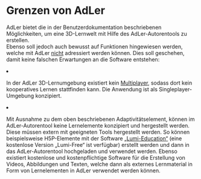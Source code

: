 # Grenzen von AdLer

<show-structure/>
<chapter title="Grenzen" >
<p>
    AdLer bietet die in der Benutzerdokumentation beschriebenen Möglichkeiten, um eine 3D-Lernwelt mit Hilfe des AdLer-Autorentools zu erstellen.<br/>
    Ebenso soll jedoch auch bewusst auf Funktionen hingewiesen werden, welche mit AdLer <u>nicht</u> adressiert werden können. 
    Dies soll geschehen, damit keine falschen Erwartungen an die Software entstehen:
</p>
<list>
    <li>
        <p id="Multiplayer">
            In der AdLer 3D-Lernumgebung existiert kein <a href="Multiplayer-GE.md">Multiplayer</a>, 
            sodass dort kein kooperatives Lernen stattfinden kann. Die Anwendung ist als Singleplayer-Umgebung konzipiert.
        </p>
    </li>
    <li>
        <p id="Lernelemente">
            Mit Ausnahme zu dem oben beschriebenen Adaptivitätselement, 
            können im AdLer-Autorentool keine Lernelemente konzipiert und hergestellt werden. <br/>
            Diese müssen extern mit geeigneten Tools hergestellt werden. 
            So können beispielsweise H5P-Elemente mit der Software <a href="https://lumi.education/de/">„Lumi-Education“</a> 
            (eine kostenlose Version „Lumi-Free“ ist verfügbar) erstellt werden und dann in das AdLer-Autorentool hochgeladen und verwendet werden. 
            Ebenso existiert kostenlose und kostenpflichtige Software für die Erstellung von Videos, Abbildungen und Texten, 
            welche dann als externes Lernmaterial in Form von Lernelementen in AdLer verwendet werden können.
        </p>
    </li>
</list>
</chapter>
